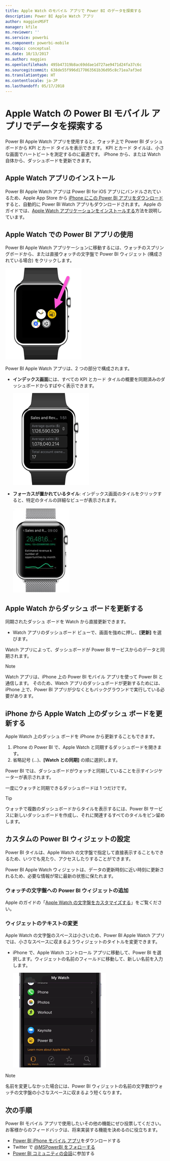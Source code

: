 ```yaml
---
title: Apple Watch のモバイル アプリで Power BI のデータを探索する
description: Power BI Apple Watch アプリ
author: maggiesMSFT
manager: kfile
ms.reviewer: ''
ms.service: powerbi
ms.component: powerbi-mobile
ms.topic: conceptual
ms.date: 10/13/2017
ms.author: maggies
ms.openlocfilehash: 495b47319b8ac69ddae1d727ae9471d24fa37c6c
ms.sourcegitcommit: 638de55f996d177063561b36d95c8c71ea7af3ed
ms.translationtype: HT
ms.contentlocale: ja-JP
ms.lasthandoff: 05/17/2018
---
```

# <a name="explore-your-data-in-the-power-bi-mobile-app-on-your-apple-watch"></a>Apple Watch の Power BI モバイル アプリでデータを探索する
Power BI Apple Watch アプリを使用すると、ウォッチ上で Power BI ダッシュボードから KPI とカード タイルを表示できます。 KPI とカード タイルは、小さな画面でハートビートを測定するのに最適です。 iPhone から、または Watch 自体から、ダッシュボードを更新できます。

## <a name="install-the-apple-watch-app"></a>Apple Watch アプリのインストール
Power BI Apple Watch アプリは Power BI for iOS アプリにバンドルされているため、Apple App Store から [iPhone にこの Power BI アプリをダウンロード](http://go.microsoft.com/fwlink/?LinkId=522062 "iPhone アプリをダウンロード")すると、自動的に Power BI Watch アプリもダウンロードされます。 Apple のガイドでは、[Apple Watch アプリケーションをインストールする](https://support.apple.com/en-us/HT204784)方法を説明しています。

## <a name="use-the-power-bi-app-on-the-apple-watch"></a>Apple Watch での Power BI アプリの使用
Power BI Apple Watch アプリケーションに移動するには、ウォッチのスプリングボードから、または直接ウォッチの文字盤で Power BI ウィジェット (構成されている場合) をクリックします。

![Apple Watch](media/mobile-apple-watch/pbi_aplwatch_complicatn240arrow.png)

Power BI Apple Watch アプリは、2 つの部分で構成されます。

* **インデックス画面**には、すべての KPI とカード タイルの概要を同期済みのダッシュボードからすばやく表示できます。
  
  ![Apple Watch](media/mobile-apple-watch/pbi_aplwatch_indexscreen240.png)
* **フォーカスが置かれているタイル**: インデックス画面のタイルをクリックすると、特定のタイルの詳細なビューが表示されます。
  
  ![Apple Watch](media/mobile-apple-watch/pbi_aplwatch_kpi.png)

## <a name="refresh-a-dashboard-from-your-apple-watch"></a>Apple Watch からダッシュ ボードを更新する
同期されたダッシュ ボードを Watch から直接更新できます。

* Watch アプリのダッシュボード ビューで、画面を強めに押し、**[更新]** を選びます。

Watch アプリによって、ダッシュボードが Power BI サービスからのデータと同期されます。

> [!NOTE]
> Watch アプリは、iPhone 上の Power BI モバイル アプリを使って Power BI と通信します。 そのため、Watch アプリのダッシュボードが更新するためには、iPhone 上で、Power BI アプリが少なくともバックグラウンドで実行している必要があります。
> 
> 

## <a name="refresh-a-dashboard-on-your-apple-watch-from-your-iphone"></a>iPhone から Apple Watch 上のダッシュ ボードを更新する
Apple Watch 上のダッシュ ボードを iPhone から更新することもできます。

1. iPhone の Power BI で、Apple Watch と同期するダッシュボードを開きます。 
2. 省略記号 (...)、**[Watch との同期]** の順に選択します。

Power BI では、ダッシュボードがウォッチと同期していることを示すインジケーターが表示されます。

一度にウォッチと同期できるダッシュボードは 1 つだけです。

> [!TIP]
> ウォッチで複数のダッシュボードからタイルを表示するには、Power BI サービスに新しいダッシュボードを作成し、それに関連するすべてのタイルをピン留めします。
> 
> 

## <a name="set-a-custom-power-bi-widget"></a>カスタムの Power BI ウィジェットの設定
Power BI タイルは、Apple Watch の文字盤で指定して直接表示することもできるため、いつでも見たり、アクセスしたりすることができます。

Power BI Apple Watch ウィジェットは、データの更新時刻に近い時刻に更新されるため、必要な情報が常に最新の状態に保たれます。

### <a name="add-a-power-bi-widget-to-your-watch-face"></a>ウォッチの文字盤への Power BI ウィジェットの追加
Apple のガイドの「[Apple Watch の文字盤をカスタマイズする](https://support.apple.com/en-us/HT205536)」をご覧ください。

### <a name="change-the-text-on-the-widget"></a>ウィジェットのテキストの変更
Apple Watch の文字盤のスペースは小さいため、Power BI Apple Watch アプリでは、小さなスペースに収まるようウィジェットのタイトルを変更できます。

* iPhone で、Apple Watch コントロール アプリに移動して、Power BI を選択します。ウィジェットの名前のフィールドに移動して、新しい名前を入力します。
  
  ![Apple Watch](media/mobile-apple-watch/pbi_aplwatch_oniphone.png)

> [!NOTE]
> 名前を変更しなかった場合には、Power BI ウィジェットの名前の文字数がウォッチの文字盤の小さなスペースに収まるよう短くなります。 
> 
> 

## <a name="next-steps"></a>次の手順
Power BI モバイル アプリで使用したいその他の機能にぜひ投票してください。お客様からのフィードバックは、将来実装する機能を決めるのに役立ちます。 

* [Power BI iPhone モバイル アプリ](http://go.microsoft.com/fwlink/?LinkId=522062)をダウンロードする
* Twitter で [@MSPowerBI をフォローする](https://twitter.com/MSPowerBI)
* [Power BI コミュニティの会話](http://community.powerbi.com/)に参加する

